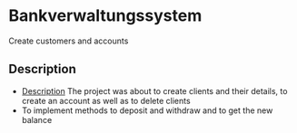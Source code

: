 # Bankverwaltungssystem

Create customers and accounts

## Description

- [Description](#description)
  The project was about to create clients and their details, to create an account as well as to delete clients
- To implement methods to deposit and withdraw and to get the new balance
